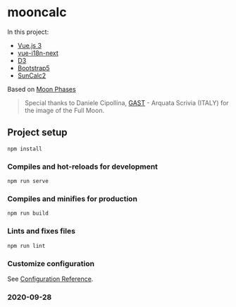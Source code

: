 # mooncalc
In this project:
- [Vue.js 3](https://v3.vuejs.org/)
- [vue-i18n-next](https://github.com/intlify/vue-i18n-next)
- [D3](https://d3js.org/)
- [Bootstrap5](https://v5.getbootstrap.com/)
- [SunCalc2](https://www.npmjs.com/package/suncalc2)

Based on [Moon Phases](http://bl.ocks.org/bdon/e6405ebabd4f3013c342)

>Special thanks to Daniele Cipollina, [GAST](https://www.gast.al.it) - Arquata Scrivia (ITALY) for the image of the Full Moon. 

## Project setup
```
npm install
```

### Compiles and hot-reloads for development
```
npm run serve
```

### Compiles and minifies for production
```
npm run build
```

### Lints and fixes files
```
npm run lint
```

### Customize configuration
See [Configuration Reference](https://cli.vuejs.org/config/).


### 2020-09-28